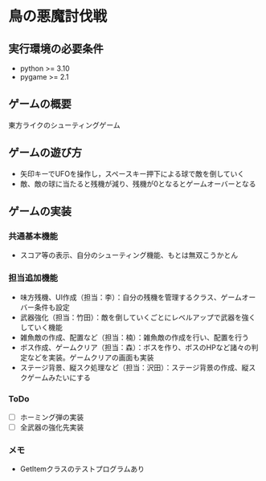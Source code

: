 # 鳥の悪魔討伐戦

## 実行環境の必要条件
* python >= 3.10
* pygame >= 2.1

## ゲームの概要
東方ライクのシューティングゲーム

## ゲームの遊び方
* 矢印キーでUFOを操作し，スペースキー押下による球で敵を倒していく
* 敵、敵の球に当たると残機が減り、残機が0となるとゲームオーバーとなる

## ゲームの実装
### 共通基本機能
* スコア等の表示、自分のシューティング機能、もとは無双こうかとん

### 担当追加機能
* 味方残機、UI作成（担当：李）：自分の残機を管理するクラス、ゲームオーバー条件も設定
* 武器強化（担当：竹田）：敵を倒していくごとにレベルアップで武器を強くしていく機能
* 雑魚敵の作成、配置など（担当：楠）：雑魚敵の作成を行い、配置を行う
* ボス作成、ゲームクリア（担当：森）：ボスを作り、ボスのHPなど諸々の判定などを実装。ゲームクリアの画面も実装
* ステージ背景、縦スク処理など（担当：沢田）：ステージ背景の作成、縦スクゲームみたいにする

### ToDo
- [ ] ホーミング弾の実装
- [ ] 全武器の強化先実装

### メモ
* GetItemクラスのテストプログラムあり
